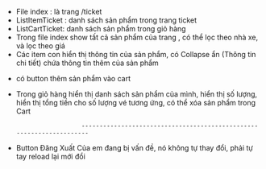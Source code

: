 - File index : là trang /ticket
- ListItemTicket : danh sách sản phẩm trong trang ticket
- ListCartTicket: danh sách sản phẩm trong giỏ hàng
- Trong file index show tất cả sản phẩm của trang , có thể lọc theo nhà xe, và lọc theo giá
- Các item con hiển thị thông tin của sản phẩm, có Collapse ẩn (Thông tin chi tiết) chứa thông tin thêm của sản phẩm

* có button thêm sản phẩm vào cart

- Trong giỏ hàng hiển thị danh sách sản phẩm của mình, hiển thị số lượng, hiển thị tổng tiền cho số lượng vé tương ứng, có thể xóa sản phẩm trong Cart

                        ---------------------------------------------------------------------

- Button Đăng Xuất Của em đang bị vấn đề, nó không tự thay đổi, phải tự tay reload lại mới đổi
